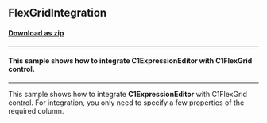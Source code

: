 ## FlexGridIntegration
#### [Download as zip](https://minhaskamal.github.io/DownGit/#/home?url=https://github.com/GrapeCity/ComponentOne-WinForms-Samples/tree/master/NetFramework\ExpressionEditor\VB\FlexGridIntegration)
____
#### This sample shows how to integrate C1ExpressionEditor with C1FlexGrid control.
____
This sample shows how to integrate **C1ExpressionEditor** with C1FlexGrid control.
For integration, you only need to specify a few properties of the required column.

